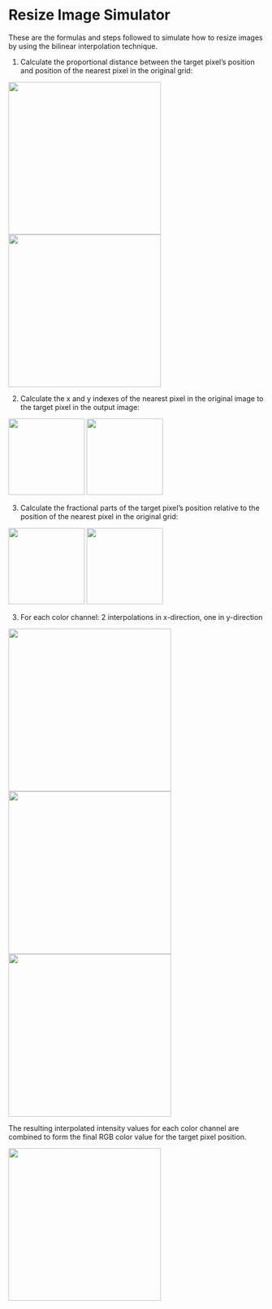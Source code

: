 # Resize Image Simulator

These are the formulas and steps followed to simulate how to resize images by using the bilinear interpolation technique.
1. Calculate the proportional distance between the target pixel’s position and position of the nearest pixel in the original grid:
<img src= "https://gits-15.sys.kth.se/storage/user/23835/files/b9cd04c4-f44b-4651-a7c2-112b31bba737" width="300">
<img src= "https://gits-15.sys.kth.se/storage/user/23835/files/f0cc1c5d-f1bf-4ca1-b597-3f592e72d411" width="300">

2. Calculate the x and y indexes of the nearest pixel in the original image to the target pixel in the output image:
<img src= "https://gits-15.sys.kth.se/storage/user/23835/files/0a97eb09-a681-4cd7-a6de-843f240ac074" width="150">
<img src= "https://gits-15.sys.kth.se/storage/user/23835/files/2cf45628-1c1e-42d5-8d7c-84f5c1bc398c" width="150">

3. Calculate the fractional parts of the target pixel’s position relative to the position of the nearest pixel in the original grid:
<img src= "https://gits-15.sys.kth.se/storage/user/23835/files/a8a0c27f-73f3-490a-929c-e888e0aaca2e" width="150">
<img src= "https://gits-15.sys.kth.se/storage/user/23835/files/90df56fc-5b75-4234-8e3f-fc659fb9c77c" width="150">

3. For each color channel: 2 interpolations in x-direction, one in y-direction
<img src= "https://gits-15.sys.kth.se/storage/user/23835/files/5e9ae33e-59db-43eb-b2a3-1db8a6d7f8aa" width="320">
<img src= "https://gits-15.sys.kth.se/storage/user/23835/files/dffb7bd4-c310-452d-803d-e1db238d8d64" width="320">
<img src= "https://gits-15.sys.kth.se/storage/user/23835/files/d0e74464-29dc-4a54-a2ac-46d8bfcae193" width="320">

The resulting interpolated intensity values for each color channel are combined to form the final RGB color value for the target pixel position.

<img src= "https://gits-15.sys.kth.se/storage/user/23835/files/757e1ff6-ff15-44de-98d2-09f260597506" width="300">

